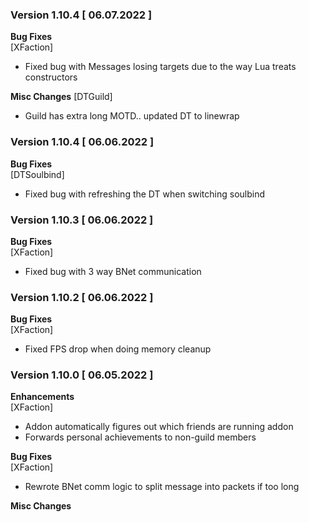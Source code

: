 ### Version 1.10.4 [ 06.07.2022 ]

**Bug Fixes**  
[XFaction] 
- Fixed bug with Messages losing targets due to the way Lua treats constructors

**Misc Changes** 
[DTGuild]
- Guild has extra long MOTD..  updated DT to linewrap

### Version 1.10.4 [ 06.06.2022 ]

**Bug Fixes**  
[DTSoulbind] 
- Fixed bug with refreshing the DT when switching soulbind

### Version 1.10.3 [ 06.06.2022 ]

**Bug Fixes**  
[XFaction] 
- Fixed bug with 3 way BNet communication

### Version 1.10.2 [ 06.06.2022 ]

**Bug Fixes**  
[XFaction] 
- Fixed FPS drop when doing memory cleanup

### Version 1.10.0 [ 06.05.2022 ]

**Enhancements**  
[XFaction] 
- Addon automatically figures out which friends are running addon
- Forwards personal achievements to non-guild members

**Bug Fixes**  
[XFaction] 
- Rewrote BNet comm logic to split message into packets if too long

**Misc Changes**  
